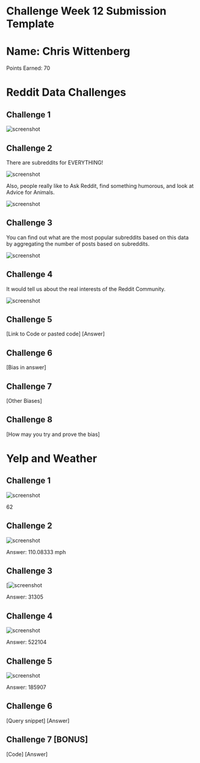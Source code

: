 # Challenge Week 12 Submission Template

# Name: Chris Wittenberg

Points Earned: 70

# Reddit Data Challenges

## Challenge 1

![screenshot](RCheckpoint1.png?raw=true)

## Challenge 2

There are subreddits for EVERYTHING!

![screenshot](RCheckpoint2.png?raw=true)

Also, people really like to Ask Reddit, find something humorous, and look at Advice for Animals.

![screenshot](RCheckpoint4.png?raw=true)

## Challenge 3

You can find out what are the most popular subreddits based on this data by aggregating the number of posts based on subreddits. 

![screenshot](RCheckpoint4.png?raw=true)

## Challenge 4

It would tell us about the real interests of the Reddit Community.

![screenshot](RCheckpoint4.png?raw=true)

## Challenge 5

[Link to Code or pasted code]
[Answer]

## Challenge 6

[Bias in answer]

## Challenge 7

[Other Biases]

## Challenge 8

[How may you try and prove the bias]

# Yelp and Weather 

## Challenge 1

![screenshot](YCheckpoint1.png?raw=true)

62

## Challenge 2

![screenshot](YCheckpoint2.png?raw=true)

Answer: 110.08333 mph

## Challenge 3

[![screenshot](YCheckpoint3.png?raw=true)

Answer: 31305

## Challenge 4

![screenshot](YCheckpoint4.png?raw=true)

Answer: 522104

## Challenge 5

![screenshot](YCheckpoint5.png?raw=true)

Answer: 185907

## Challenge 6

[Query snippet]
[Answer]

## Challenge 7 [BONUS]

[Code]
[Answer]



